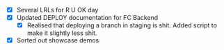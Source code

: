 * [x] Several LRLs for R U OK day
* [x] Updated DEPLOY documentation for FC Backend
  * [x] Realised that deploying a branch in staging is shit. Added script to make it slightly less shit.
* [x] Sorted out showcase demos
